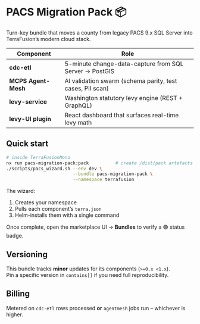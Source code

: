 # PACS Migration Pack 📦

Turn-key bundle that moves a county from legacy PACS 9.x SQL Server
into TerraFusion’s modern cloud stack.

| Component | Role |
|-----------|------|
| **cdc-etl**        | 5-minute change-data-capture from SQL Server → PostGIS |
| **MCPS Agent-Mesh**| AI validation swarm (schema parity, test cases, PII scan) |
| **levy-service**   | Washington statutory levy engine (REST + GraphQL) |
| **levy-UI plugin** | React dashboard that surfaces real-time levy math |

## Quick start

```bash
# inside TerraFusionMono
nx run pacs-migration-pack:pack          # create /dist/pack artefacts
./scripts/pacs_wizard.sh --env dev \
                         --bundle pacs-migration-pack \
                         --namespace terrafusion
```

The wizard:

1. Creates your namespace  
2. Pulls each component’s `terra.json`  
3. Helm-installs them with a single command  

Once complete, open the marketplace UI → **Bundles** to verify a 🟢 status badge.

## Versioning

This bundle tracks **minor** updates for its components (`>=0.x <1.x`).  
Pin a specific version in `contains[]` if you need full reproducibility.

## Billing

Metered on `cdc-etl` rows processed **or** `agentmesh` jobs run – whichever is higher.
